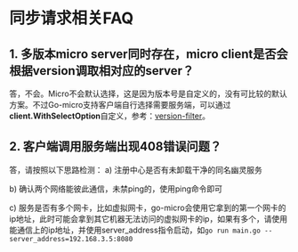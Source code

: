 # 同步请求相关FAQ

## 1. 多版本micro server同时存在，micro client是否会根据version调取相对应的server？

答，不会。Micro不会默认选择，这是因为版本号是自定义的，没有可比较的默认方案。不过Go-micro支持客户端自行选择需要服务端，可以通过**client.WithSelectOption**自定义，参考：[version-filter](https://github.com/micro-in-cn/tutorials/tree/master/examples/senior-practices/micro-filter/version)。

## 2. 客户端调用服务端出现408错误问题？

答，请按照以下思路检测：
  a) 注册中心是否有未卸载干净的同名幽灵服务

  b) 确认两个网络能彼此通信，未禁ping的，使用ping命令即可

  c) 服务是否有多个网卡，比如虚拟网卡，go-micro会使用它拿到的第一个网卡的ip地址，此时可能会拿到其它机器无法访问的虚拟网卡的ip，如果有多个，请使用能通信上的ip地址，并使用server_address指令启动，如`go run main.go --server_address=192.168.3.5:8080`
